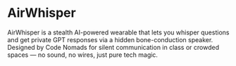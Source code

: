 # AirWhisper
AirWhisper is a stealth AI-powered wearable that lets you whisper questions and get private GPT responses via a hidden bone-conduction speaker. Designed by Code Nomads for silent communication in class or crowded spaces — no sound, no wires, just pure tech magic.
